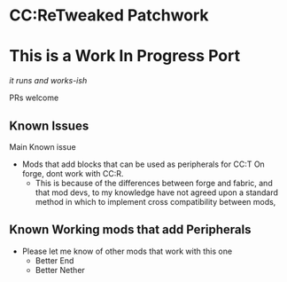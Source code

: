 # CC:ReTweaked Patchwork
# This is a Work In Progress Port
*it runs and works-ish*

PRs welcome

## Known Issues
Main Known issue
* Mods that add blocks that can be used as peripherals for CC:T On forge, dont work with CC:R.
	* This is because of the differences between forge and fabric, and that mod devs, to my knowledge have not agreed upon a standard method in which to implement cross compatibility between mods,

## Known Working mods that add Peripherals
* Please let me know of other mods that work with this one
	* Better End
	* Better Nether
